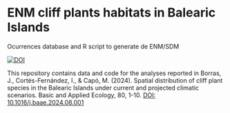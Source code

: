 # ENM cliff plants habitats in Balearic Islands
Ocurrences database and R script to generate de ENM/SDM

<a href="https://doi.org/10.5281/zenodo.13362066"><img src="https://zenodo.org/badge/DOI/10.5281/zenodo.13362067.svg" alt="DOI"></a>

This repository contains data and code for the analyses reported in
Borras, J., Cortés-Fernández, I., & Capó, M. (2024). Spatial distribution of cliff plant species in the Balearic Islands under current and projected climatic scenarios. Basic and Applied Ecology, 80, 1-10.
<a href="https://doi.org/10.1016/j.baae.2024.08.001">DOI: 10.1016/j.baae.2024.08.001</a>
